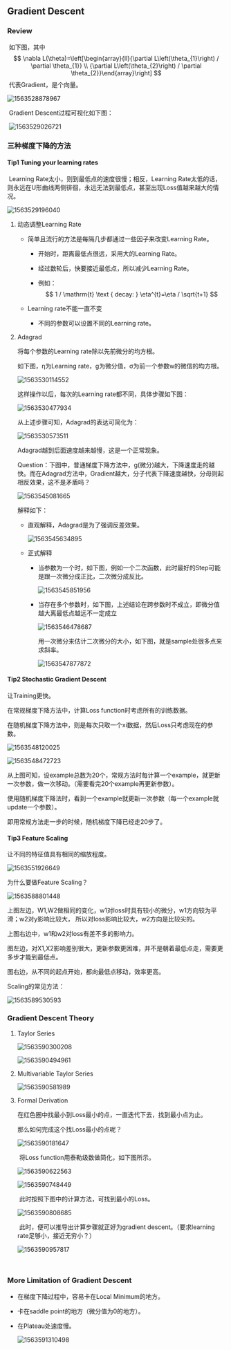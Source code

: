 ## Gradient Descent

### Review

​	如下图，其中
$$
\nabla L(\theta)=\left[\begin{array}{ll}{\partial L\left(\theta_{1}\right) / \partial \theta_{1}} \\ {\partial L\left(\theta_{2}\right) / \partial \theta_{2}}\end{array}\right]
$$
​	代表Gradient，是个向量。



![1563528878967](assets/1563528878967.png)



​		Gradient Descent过程可视化如下图：



​			![1563529026721](assets/1563529026721.png)



### 三种梯度下降的方法

#### Tip1 Tuning your learning rates

​	Learning Rate太小，则到最低点的速度很慢；相反，Learning Rate太低的话，则永远在U形曲线两侧徘徊，永远无法到最低点，甚至出现Loss值越来越大的情况。



![1563529196040](assets/1563529196040.png)

  1. 动态调整Learning Rate

     * 简单且流行的方法是每隔几步都通过一些因子来改变Learning Rate。

         * 开始时，距离最低点很远，采用大的Learning Rate。

         * 经过数轮后，快要接近最低点，所以减少Learning Rate。

         * 例如：
             $$
             1 / \mathrm{t} \text { decay: } \eta^{t}=\eta / \sqrt{t+1}
             $$

     * Learning rate不能一直不变

         * 不同的参数可以设置不同的Learning rate。

  2. Adagrad

     将每个参数的Learning rate除以先前微分的均方根。

     如下图，η为Learning rate，g为微分值，σ为前一个参数w的微信的均方根。

     

     ![1563530114552](assets/1563530114552.png)

     

     这样操作以后，每次的Learning rate都不同，具体步骤如下图：

     

     ![1563530477934](assets/1563530477934.png)

     

     从上述步骤可知，Adagrad的表达可简化为：

     

     ![1563530573511](assets/1563530573511.png)

     

     Adagrad越到后面速度越来越慢，这是一个正常现象。

     Question：下图中，普通梯度下降方法中，g(微分)越大，下降速度走的越快。而在Adagrad方法中，Gradient越大，分子代表下降速度越快，分母则起相反效果，这不是矛盾吗？

     ![1563545081665](assets/1563545081665.png)

     解释如下：

     * 直观解释，Adagrad是为了强调反差效果。

         ![1563545634895](assets/1563545634895.png)

         

     * 正式解释

         * 当参数为一个时，如下图，例如一个二次函数，此时最好的Step可能是跟一次微分成正比，二次微分成反比。

             ![1563545851956](assets/1563545851956.png)

             

         * 当存在多个参数时，如下图，上述结论在跨参数时不成立，即微分值越大离最低点越远不一定成立

             ![1563546478687](assets/1563546478687.png)

             

             用一次微分来估计二次微分的大小，如下图，就是sample处很多点来求斜率。

             ![1563547877872](assets/1563547877872.png)

         

#### Tip2 Stochastic Gradient Descent

 让Training更快。

 在常规梯度下降方法中，计算Loss function时考虑所有的训练数据。

 在随机梯度下降方法中，则是每次只取一个xi数据，然后Loss只考虑现在的参数。

 ![1563548120025](assets/1563548120025.png)

 ![1563548472723](assets/1563548472723.png)

 从上图可知，设example总数为20个，常规方法时每计算一个example，就更新一次参数，做一次移动。（需要看完20个example再更新参数）。

 使用随机梯度下降法时，看到一个example就更新一次参数（每一个example就update一个参数）。

 即用常规方法走一步的时候，随机梯度下降已经走20步了。



#### Tip3 Feature Scaling

让不同的特征值具有相同的缩放程度。

![1563551926649](assets/1563551926649.png)

为什么要做Feature Scaling？

![1563588801448](assets/1563588801448.png)



上图左边，W1,W2做相同的变化，w1对loss时具有较小的微分，w1方向较为平滑；w2对y影响比较大， 所以对loss影响比较大，w2方向是比较尖的。

上图右边中，w1和w2对loss有差不多的影响力。

图左边，对X1,X2影响差别很大，更新参数更困难，并不是朝着最低点走，需要更多步才能到最低点。

图右边，从不同的起点开始，都向最低点移动，效率更高。



Scaling的常见方法：

![1563589530593](assets/1563589530593.png)



###   Gradient Descent Theory

1. Taylor Series

    ![1563590300208](assets/1563590300208.png)

    ![1563590494961](assets/1563590494961.png)

    

2. Multivariable Taylor Series

    ![1563590581989](assets/1563590581989.png)

    

3. Formal Derivation

    在红色圈中找最小到Loss最小的点，一直迭代下去，找到最小点为止。

    那么如何完成这个找Loss最小的点呢？

    ![1563590181647](assets/1563590181647.png)

    ​	将Loss function用泰勒级数做简化，如下图所示。

    ![1563590622563](assets/1563590622563.png)

    ![1563590748449](assets/1563590748449.png)

    

    ​	此时按照下图中的计算方法，可找到最小的Loss。

    ![1563590808685](assets/1563590808685.png)

    

    ​		此时，便可以推导出计算步骤就正好为gradient descent。（要求learning rate足够小，接近无穷小？）

    ![1563590957817](assets/1563590957817.png)

    ​	

### More Limitation of Gradient Descent

* 在梯度下降过程中，容易卡在Local Minimum的地方。

* 卡在saddle point的地方（微分值为0的地方）。

* 在Plateau处速度慢。

    ![1563591310498](assets/1563591310498.png)